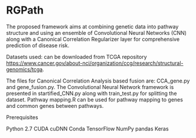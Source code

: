 # RGPath
The proposed framework aims at combining genetic data into pathway structure and using an ensemble of Convolutional Neural Networks (CNN) along with a Canonical Correlation Regularizer layer for comprehensive prediction of disease risk. 

Datasets used: can be downloaded from TCGA repository https://www.cancer.gov/about-nci/organization/ccg/research/structural-genomics/tcga. 

The files for Canonical Correlation Analysis based fusion are: CCA_gene.py and gene_fusion.py. The Convolutional Neural Network framework is presented in startified_CNN.py along with train_test.py for splitting the dataset. Pathway mapping.R can be used for pathway mapping to genes and common genes between pathways.


Prerequisites

Python 2.7
CUDA
cuDNN
Conda
TensorFlow
NumPy pandas
Keras
